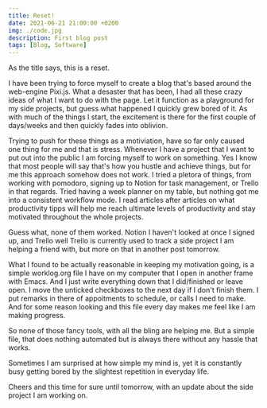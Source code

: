 ```yaml
---
title: Reset!
date: 2021-06-21 21:00:00 +0200
img: ./code.jpg
description: First blog post
tags: [Blog, Software]
---
```


As the title says, this is a reset.

I have been trying to force myself to create a blog that's based around the web-engine Pixi.js.
What a desaster that has been, I had all these crazy ideas of what I want to do with the page.
Let it function as a playground for my side projects, but guess what happened I quickly grew bored
of it. As with much of the things I start, the excitement is there for the first couple of days/weeks
and then quickly fades into oblivion.

Trying to push for these things as a motiviation, have so far only caused one thing for me and that
is stress. Whenever I have a project that I want to put out into the public I am forcing myself to work
on something. Yes I know that most people will say that's how you hustle and achieve things, but for me
this approach somehow does not work. I tried a pletora of things, from working with pomodoro, signing up
to Notion for task management, or Trello in that regards. Tried having a week planner on my table, but nothing
got me into a consistent workflow mode. I read articles after articles on what productivity tipps will help me
reach ultimate levels of productivity and stay motivated throughout the whole projects.

Guess what, none of them worked. Notion I haven't looked at once I signed up, and Trello well Trello is currently
used to track a side project I am helping a friend with, but more on that in another post tomorrow.

What I found to be actually reasonable in keeping my motivation going, is a simple worklog.org file I have on my
computer that I open in another frame with Emacs. And I just write everything down that I did/finished or leave open.
I move the unticked checkboxes to the next day if I don't finish them. I put remarks in there of appoitments to schedule,
or calls I need to make. And for some reason looking and this file every day makes me feel like I am making
progress.

So none of those fancy tools, with all the bling are helping me. But a simple file, that does nothing automated but is
always there without any hassle that works.

Sometimes I am surprised at how simple my mind is, yet it is constantly busy getting bored by the slightest repetition in
everyday life.

Cheers and this time for sure until tomorrow, with an update about the side project I am working on.

